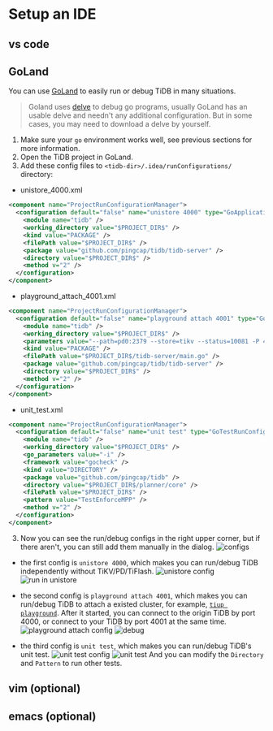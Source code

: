 # Setup an IDE

## vs code

## GoLand

You can use [GoLand](https://www.jetbrains.com/go/) to easily run or debug TiDB in many situations.

> Goland uses [delve](https://github.com/go-delve/delve) to debug go programs, usually GoLand has an usable delve and needn't any additional configuration. But in some cases, you may need to download a delve by yourself.

1. Make sure your `go` environment works well, see previous sections for more information.
2. Open the TiDB project in GoLand.
3. Add these config files to `<tidb-dir>/.idea/runConfigurations/` directory:

  - unistore_4000.xml
  ```xml
  <component name="ProjectRunConfigurationManager">
    <configuration default="false" name="unistore 4000" type="GoApplicationRunConfiguration" factoryName="Go Application">
      <module name="tidb" />
      <working_directory value="$PROJECT_DIR$" />
      <kind value="PACKAGE" />
      <filePath value="$PROJECT_DIR$" />
      <package value="github.com/pingcap/tidb/tidb-server" />
      <directory value="$PROJECT_DIR$" />
      <method v="2" />
    </configuration>
  </component>
  ```

  - playground_attach_4001.xml
  ```xml
  <component name="ProjectRunConfigurationManager">
    <configuration default="false" name="playground attach 4001" type="GoApplicationRunConfiguration" factoryName="Go Application">
      <module name="tidb" />
      <working_directory value="$PROJECT_DIR$" />
      <parameters value="--path=pd0:2379 --store=tikv --status=10081 -P 4001 " />
      <kind value="PACKAGE" />
      <filePath value="$PROJECT_DIR$/tidb-server/main.go" />
      <package value="github.com/pingcap/tidb/tidb-server" />
      <directory value="$PROJECT_DIR$" />
      <method v="2" />
    </configuration>
  </component>
  ```
  
  - unit_test.xml
  ```xml
  <component name="ProjectRunConfigurationManager">
    <configuration default="false" name="unit test" type="GoTestRunConfiguration" factoryName="Go Test">
      <module name="tidb" />
      <working_directory value="$PROJECT_DIR$" />
      <go_parameters value="-i" />
      <framework value="gocheck" />
      <kind value="DIRECTORY" />
      <package value="github.com/pingcap/tidb" />
      <directory value="$PROJECT_DIR$/planner/core" />
      <filePath value="$PROJECT_DIR$" />
      <pattern value="TestEnforceMPP" />
      <method v="2" />
    </configuration>
  </component>
  ```

3. Now you can see the run/debug configs in the right upper corner, but if there aren't, you can still add them manually in the dialog.
![configs](https://user-images.githubusercontent.com/30543181/118766709-63ea0200-b8af-11eb-9176-bc3fb6f566d4.png)



 - the first config is `unistore 4000`, which makes you can run/debug TiDB independently without TiKV/PD/TiFlash.
 ![unistore config](https://user-images.githubusercontent.com/30543181/118766909-a4498000-b8af-11eb-8e20-9e2aff1a0b44.png)
 ![run in unistore](https://user-images.githubusercontent.com/30543181/118769645-f9d35c00-b8b2-11eb-9048-1b696ead2815.png)

 - the second config is `playground attach 4001`, which makes you can run/debug TiDB to attach a existed cluster, for example, [`tiup playground`](https://docs.pingcap.com/zh/tidb/stable/tiup-playground).
   After it started, you can connect to the origin TiDB by port 4000, or connect to your TiDB by port 4001 at the same time.
![playground attach config](https://user-images.githubusercontent.com/30543181/118767132-f38fb080-b8af-11eb-93cd-bdbe95ff2102.png)
![debug](https://user-images.githubusercontent.com/30543181/118771847-9860bc80-b8b5-11eb-856f-4b4f21d035de.png)


 - the third config is `unit test`, which makes you can run/debug TiDB's unit test.
![unit test config](https://user-images.githubusercontent.com/30543181/118767852-dad3ca80-b8b0-11eb-86ae-306bd4a995bc.png)
![unit test](https://user-images.githubusercontent.com/30543181/118769164-7285e880-b8b2-11eb-923e-c3eaffcddfd6.png)
   And you can modify the `Directory` and `Pattern` to run other tests.
 



## vim \(optional\)

## emacs \(optional\)
